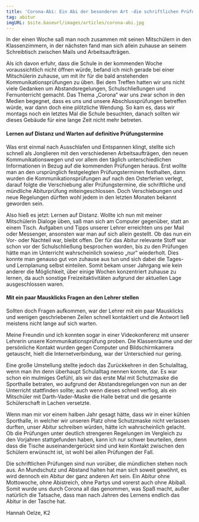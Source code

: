 ```yaml
---
title: 'Corona-Abi: Ein Abi der besonderen Art -die schriftlichen Prüfungen sind gemeistert'
tag: abitur
imgURL: $site.baseurl/images/articles/corona-abi.jpg
---
```

In der einen Woche saß man noch zusammen mit seinen Mitschülern in den Klassenzimmern, in der nächsten fand man sich allein zuhause an seinem Schreibtisch zwischen Mails und Arbeitsaufträgen.

Als ich davon erfuhr, dass die Schule in der kommenden Woche voraussichtlich nicht öffnen würde, befand ich mich gerade bei einer Mitschülerin zuhause, um mit ihr für die bald anstehenden Kommunikationsprüfungen zu üben. Bei dem Treffen hatten wir uns nicht viele Gedanken um Abstandsregelungen, Schulschließungen und Fernunterricht gemacht. Das Thema „Corona“ war uns zwar schon in den Medien begegnet, dass es uns und unsere Abschlussprüfungen betreffen würde, war dann doch eine plötzliche Wendung. So kam es, dass wir montags noch ein letztes Mal die Schule besuchten, danach sollten wir dieses Gebäude für eine lange Zeit nicht mehr betreten.

#### Lernen auf Distanz und Warten auf definitive Prüfungstermine

Was erst einmal nach Ausschlafen und Entspannen klingt, stellte sich schnell als Jonglieren mit den verschiedenen Arbeitsaufträgen, den neuen Kommunikationswegen und vor allem den täglich unterschiedlichen Informationen in Bezug auf die kommenden Prüfungen heraus. Erst wollte man an den ursprünglich festgelegten Prüfungsterminen festhalten, dann wurden die Kommunikationsprüfungen auf nach den Osterferien verlegt, darauf folgte die Verschiebung aller Prüfungstermine, die schriftliche und mündliche Abiturprüfung miteingeschlossen. Doch Verschiebungen und neue Regelungen dürften wohl jedem in den letzten Monaten bekannt geworden sein.

Also hieß es jetzt: Lernen auf Distanz. Wollte ich nun mit meiner Mitschülerin Dialoge üben, saß man sich am Computer gegenüber, statt an einem Tisch. Aufgaben und Tipps unserer Lehrer erreichten uns per Mail oder Messenger, ansonsten war man auf sich allein gestellt. Ob das nun ein Vor- oder Nachteil war, bleibt offen. Der für das Abitur relevante Stoff war schon vor der Schulschließung besprochen worden, bis zu den Prüfungen hätte man im Unterricht wahrscheinlich sowieso „nur“ wiederholt. Dies konnte man genauso gut von zuhause aus tun und sich dabei die Tages- und Lernplanung selbst einteilen. Somit bekam unser Jahrgang wie kein anderer die Möglichkeit, über einige Wochen konzentriert zuhause zu lernen, da auch sonstige Freizeitaktivitäten aufgrund der aktuellen Lage ausgeschlossen waren.

#### Mit ein paar Mausklicks Fragen an den Lehrer stellen

Sollten doch Fragen aufkommen, war der Lehrer mit ein paar Mausklicks und wenigen geschriebenen Zeilen schnell kontaktiert und die Antwort ließ meistens nicht lange auf sich warten.

Meine Freundin und ich konnten sogar in einer Videokonferenz mit unserer Lehrerin unsere Kommunikationsprüfung proben. Die Klassenräume und der persönliche Kontakt wurden gegen Computer und Bildschirmkamera getauscht, hielt die Internetverbindung, war der Unterschied nur gering.

Eine große Umstellung stellte jedoch das Zurückkehren in den Schulalltag, wenn man ihn denn überhaupt Schulalltag nennen konnte, dar. Es war schon ein mulmiges Gefühl, als wir das erste Mal mit Schutzmaske die Sporthalle betraten, wo aufgrund der Abstandsregelungen von nun an der Unterricht stattfinden sollte; auch wenn dieses schnell verflog, als ein Mitschüler mit Darth-Vader-Maske die Halle betrat und die gesamte Schülerschaft in Lachen versetzte.

Wenn man mir vor einem halben Jahr gesagt hätte, dass wir in einer kühlen Sporthalle, in welcher wir unseren Platz ohne Schutzmaske nicht verlassen durften, unser Abitur schreiben würden, hätte ich wahrscheinlich gelacht. Ob die Prüfungen unter deutlich strengeren Regelungen im Vergleich zu den Vorjahren stattgefunden haben, kann ich nur schwer beurteilen, denn dass die Tische auseinandergerückt sind und kein Kontakt zwischen den Schülern erwünscht ist, ist wohl bei allen Prüfungen der Fall.

Die schriftlichen Prüfungen sind nun vorüber, die mündlichen stehen noch aus. An Mundschutz und Abstand halten hat man sich soweit gewöhnt, es wird dennoch ein Abitur der ganz anderen Art sein. Ein Abitur ohne Mottowoche, ohne Abistreich, ohne Partys und vorerst auch ohne Abiball. Somit wurde uns durch Corona all das genommen, was Spaß macht, außer natürlich die Tatsache, dass man nach Jahren des Lernens endlich das Abitur in der Tasche hat.

Hannah Oelze, K2
